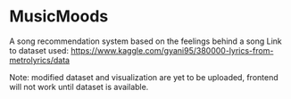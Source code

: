 # MusicMoods
A song recommendation system based on the feelings behind a song
Link to dataset used: https://www.kaggle.com/gyani95/380000-lyrics-from-metrolyrics/data

Note: modified dataset and visualization are yet to be uploaded, frontend will not work until dataset is available.
